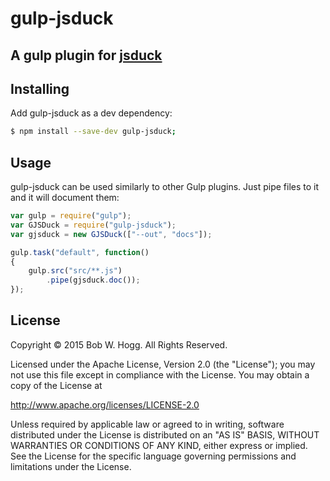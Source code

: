 # gulp-jsduck
## A gulp plugin for [jsduck](https://github.com/senchalabs/jsduck)

## Installing
Add gulp-jsduck as a dev dependency:
```bash
$ npm install --save-dev gulp-jsduck;
```

## Usage
gulp-jsduck can be used similarly to other Gulp plugins. Just pipe files to it and it will document them:
```js
var gulp = require("gulp");
var GJSDuck = require("gulp-jsduck");
var gjsduck = new GJSDuck(["--out", "docs"]);

gulp.task("default", function()
{
    gulp.src("src/**.js")
        .pipe(gjsduck.doc());
});
```

## License
Copyright © 2015 Bob W. Hogg. All Rights Reserved.

Licensed under the Apache License, Version 2.0 (the "License");
you may not use this file except in compliance with the License.
You may obtain a copy of the License at

http://www.apache.org/licenses/LICENSE-2.0

Unless required by applicable law or agreed to in writing, software
distributed under the License is distributed on an "AS IS" BASIS,
WITHOUT WARRANTIES OR CONDITIONS OF ANY KIND, either express or implied.
See the License for the specific language governing permissions and
limitations under the License.
